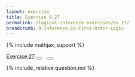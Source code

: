 ```yaml
---
layout: exercise
title: Exercise 9.27
permalink: /logical-inference-exercises/ex_27/
breadcrumb: 9-Inference-In-First-Order-Logic
---
```


{% include mathjax_support %}

<div class="card">
<div class="card-header p-2">
<a href='#' class="p-2">Exercise 27</a>
<button type="button" class="btn btn-dark float-right" title="Solve this Exercise" onclick="solve('ex9.27');" href="#"><i id="ex9.27" class="fas fa-pen" style="color:white"></i></button>
<a class="edit_question" href="#"><button type="button" class="btn btn-dark float-right" title="Edit this Question"  style="margin-left:10px; margin-right:10px;" onclick="edit('ex9.27');" href="#"><i id="ex9.27" class="far fa-edit" style="color:white"></i></button></a>
</div>
<div class="card-body">
<p class="card-text">{% include_relative question.md %}</p>
</div>
</div>
<br>
